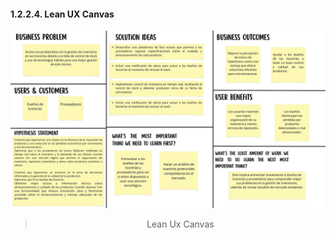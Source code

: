 #### 1.2.2.4. Lean UX Canvas ####

<p align="center">
  <img src="../../../assets/images/chapter-01/lean_ux_canvas.jpg" alt="lean_ux_canvas"/>

> <p align="center">Lean Ux Canvas</p>
</p>
